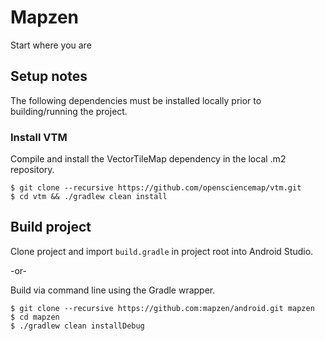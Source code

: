 # Mapzen

Start where you are

## Setup notes

The following dependencies must be installed locally prior to building/running the project.

### Install VTM

Compile and install the VectorTileMap dependency in the local .m2 repository.

<pre><code>$ git clone --recursive https://github.com/opensciencemap/vtm.git
$ cd vtm && ./gradlew clean install
</pre></code>

## Build project

Clone project and import `build.gradle` in project root into Android Studio.

-or-

Build via command line using the Gradle wrapper.

<pre><code>$ git clone --recursive https://github.com:mapzen/android.git mapzen
$ cd mapzen
$ ./gradlew clean installDebug
</pre></code>

